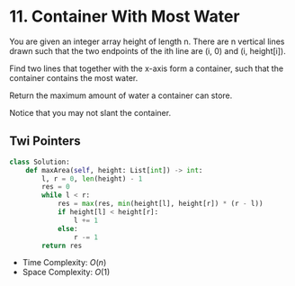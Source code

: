 # 11. Container With Most Water
You are given an integer array height of length n. There are n vertical lines drawn such that the two endpoints of the ith line are (i, 0) and (i, height[i]).

Find two lines that together with the x-axis form a container, such that the container contains the most water.

Return the maximum amount of water a container can store.

Notice that you may not slant the container.
## Twi Pointers
```PYTHON
class Solution:
    def maxArea(self, height: List[int]) -> int:
        l, r = 0, len(height) - 1
        res = 0
        while l < r:
            res = max(res, min(height[l], height[r]) * (r - l))
            if height[l] < height[r]:
                l += 1
            else:
                r -= 1
        return res
```
* Time Complexity: $O(n)$
* Space Complexity: $O(1)$